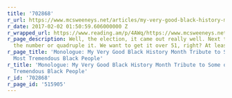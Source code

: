 ```yaml
---
title: '702868'
r_url: https://www.mcsweeneys.net/articles/my-very-good-black-history-month-tribute-to-some-of-the-most-tremendous-black-people
r_date: 2017-02-02 01:50:59.606000000 Z
r_wrapped_url: https://www.reading.am/p/4AWq/https://www.mcsweeneys.net/articles/my-very-good-black-history-month-tribute-to-some-of-the-most-tremendous-black-people
r_page_description: Well, the election, it came out really well. Next time we’ll triple
  the number or quadruple it. We want to get it over 51, right? At least 51.
r_page_title: 'Monologue: My Very Good Black History Month Tribute to Some of the
  Most Tremendous Black People'
r_title: 'Monologue: My Very Good Black History Month Tribute to Some of the Most
  Tremendous Black People'
r_id: '702868'
r_page_id: '515905'
---
```


